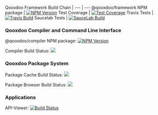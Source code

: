 Qooxdoo Framework Build Chain |
--- | ---
@qooxdoo/framework NPM package | [![NPM Version][npm-framework-image]][npm-framework-url]
Test Coverage | [![Test Coverage][coveralls-image]][coveralls-url]
Travis Tests | [![Travis Build][travis-framework-image]][travis-framework-url]
Saucelab Tests | [![SauceLab Build][saucelab-image]][saucelab-url]

### Qooxdoo Compiler and Command Line Interface

@qooxdoo/compiler NPM package: [![NPM Version][npm-compiler-image]][npm-compiler-url] 

Compiler Build Status: [![][travis-compiler-image]][travis-compiler-url]

### Qooxdoo Package System

Package Cache Build Status: [![][package-cache-status-svg]](https://github.com/qooxdoo/package-cache)

Package Browser Build Status: [![][packagebrowser-status-svg]](https://qooxdoo.org/qxl.packagebrowser)

### Applications

API-Viewer: [![Build Status](https://travis-ci.org/qooxdoo/qxl.apiviewer.svg?branch=master)](https://travis-ci.org/qooxdoo/qxl.apiviewer)



[npm-framework-image]: https://badge.fury.io/js/%40qooxdoo%2Fframework.svg
[npm-framework-url]: https://npmjs.org/package/@qooxdoo/framework
[travis-framework-image]: https://travis-ci.org/qooxdoo/qooxdoo.svg?branch=master
[travis-framework-url]: https://travis-ci.org/qooxdoo/qooxdoo
[npm-compiler-image]: https://badge.fury.io/js/%40qooxdoo%2Fcompiler.svg
[npm-compiler-url]: https://npmjs.org/package/@qooxdoo/compiler
[travis-compiler-image]: https://travis-ci.org/qooxdoo/qooxdoo-compiler.svg?branch=master
[travis-compiler-url]: https://travis-ci.org/qooxdoo/qooxdoo-compiler
[coveralls-image]: https://coveralls.io/repos/github/qooxdoo/qooxdoo/badge.svg?branch=master 
[coveralls-url]: https://coveralls.io/github/qooxdoo/qooxdoo?branch=master
[saucelab-image]: https://saucelabs.com/buildstatus/qx-core
[saucelab-url]: https://saucelabs.com/open_sauce/user/qx-core
[package-cache-status-svg]: https://github.com/qooxdoo/package-cache/workflows/Update%20Package%20Cache/badge.svg
[packagebrowser-status-svg]: https://github.com/qooxdoo/qxl.packagebrowser/workflows/Build%20and%20Deploy/badge.svg
